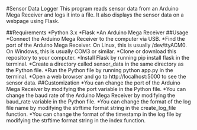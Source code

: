 #Sensor Data Logger
This program reads sensor data from an Arduino Mega Receiver and logs it into a file. It also displays the sensor data on a webpage using Flask.

##Requirements
*Python 3.x
*Flask
*An Arduino Mega Receiver
##Usage
*Connect the Arduino Mega Receiver to the computer via USB.
*Find the port of the Arduino Mega Receiver. On Linux, this is usually /dev/ttyACM0. On Windows, this is usually COM3 or similar.
*Clone or download this repository to your computer.
*Install Flask by running pip install flask in the terminal.
*Create a directory called sensor_data in the same directory as the Python file.
*Run the Python file by running python app.py in the terminal.
*Open a web browser and go to http://localhost:5000 to see the sensor data.
##Customization
*You can change the port of the Arduino Mega Receiver by modifying the port variable in the Python file.
*You can change the baud rate of the Arduino Mega Receiver by modifying the baud_rate variable in the Python file.
*You can change the format of the log file name by modifying the strftime format string in the create_log_file function.
*You can change the format of the timestamp in the log file by modifying the strftime format string in the index function.